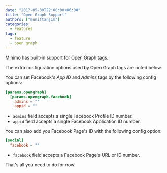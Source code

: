 ```yaml
---
date: "2017-05-30T22:00:00+06:00"
title: "Open Graph Support"
authors: ["muniftanjim"]
categories:
  - Features
tags:
  - feature
  - open graph
---
```

Minimo has built-in support for Open Graph tags.

The extra configuration options used by Open Graph tags are noted below.

You can set Facebook's _App ID_ and _Admins_ tags by the following config options:

```toml
[params.opengraph]
  [params.opengraph.facebook]
    admins = ""
    appid = ""
```

- `admins` field accepts a single Facebook Profile ID number.
- `appid` field accepts a single Facebook Application ID number.

You can also add you Facebook Page's ID with the following config option:

```toml
[social]
  facebook = ""
```

- `facebook` field accepts a Facebook Page's URL or ID number.

That's all you need to do for now!
